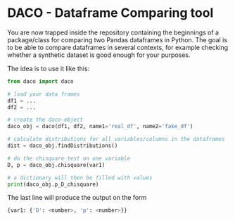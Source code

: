 DACO - Dataframe Comparing tool
===============================

You are now trapped inside the repository containing the beginnings of a package/class for comparing two Pandas dataframes in Python. The goal is to be able to compare dataframes in several contexts, for example checking whether a synthetic dataset is good enough for your purposes.

The idea is to use it like this:
```python
from daco import daco

# load your data frames
df1 = ...
df2 = ...

# create the daco-object
daco_obj = daco(df1, df2, name1='real_df', name2='fake_df')

# calculate distributions for all variables/columns in the dataframes
dist = daco_obj.findDistributions()

# do the chisquare-test on one variable
D, p = daco_obj.chisquare(var1)

# a dictionary will then be filled with values
print(daco_obj.p_D_chisquare)
```
The last line will produce the output on the form
```python
{var1: {'D': <number>, 'p': <number>}}
```
